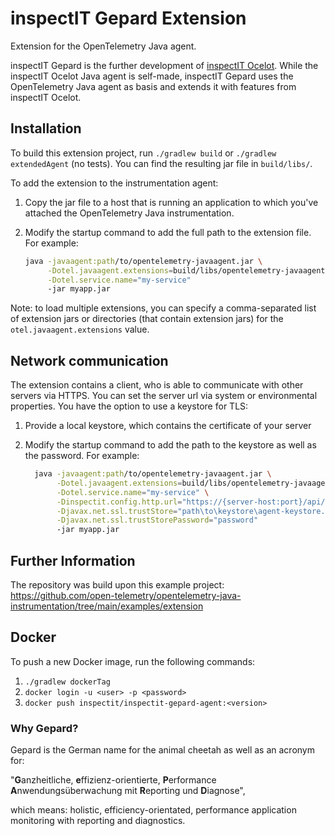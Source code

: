 # inspectIT Gepard Extension

Extension for the OpenTelemetry Java agent.

inspectIT Gepard is the further development of [inspectIT Ocelot](https://github.com/inspectIT/inspectit-ocelot).
While the inspectIT Ocelot Java agent is self-made, inspectIT Gepard uses the OpenTelemetry Java agent as basis
and extends it with features from inspectIT Ocelot.

## Installation

To build this extension project, run `./gradlew build` or `./gradlew extendedAgent` (no tests). 
You can find the resulting jar file in `build/libs/`.

To add the extension to the instrumentation agent:

1. Copy the jar file to a host that is running an application to which you've attached the OpenTelemetry Java instrumentation.
2. Modify the startup command to add the full path to the extension file. For example:

     ```bash
     java -javaagent:path/to/opentelemetry-javaagent.jar \
          -Dotel.javaagent.extensions=build/libs/opentelemetry-javaagent.jar \
          -Dotel.service.name="my-service"
          -jar myapp.jar
     ```

Note: to load multiple extensions, you can specify a comma-separated list of extension jars or directories (that
contain extension jars) for the `otel.javaagent.extensions` value.

## Network communication

The extension contains a client, who is able to communicate with other servers via HTTPS.
You can set the server url via system or environmental properties.
You have the option to use a keystore for TLS:

1. Provide a local keystore, which contains the certificate of your server
2. Modify the startup command to add the path to the keystore as well as the password. For example:

   ```bash
     java -javaagent:path/to/opentelemetry-javaagent.jar \
          -Dotel.javaagent.extensions=build/libs/opentelemetry-javaagent.jar \
          -Dotel.service.name="my-service" \
          -Dinspectit.config.http.url="https://{server-host:port}/api/v1" \
          -Djavax.net.ssl.trustStore="path\to\keystore\agent-keystore.jks" \
          -Djavax.net.ssl.trustStorePassword="password"
          -jar myapp.jar
     ```

## Further Information

The repository was build upon this example project: https://github.com/open-telemetry/opentelemetry-java-instrumentation/tree/main/examples/extension

## Docker

To push a new Docker image, run the following commands:


1. `./gradlew dockerTag`
2. `docker login -u <user> -p <password>`
3. `docker push inspectit/inspectit-gepard-agent:<version>`


### Why Gepard?
Gepard is the German name for the animal cheetah as well as an acronym for: 

"**G**anzheitliche, **e**ffizienz-orientierte, **P**erformance **A**nwendungsüberwachung mit **R**eporting und **D**iagnose",

which means: holistic, efficiency-orientated, performance application monitoring with reporting and diagnostics.

